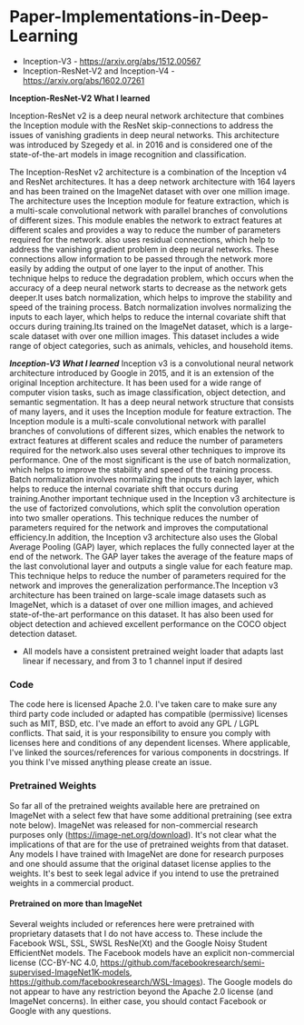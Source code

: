 # Paper-Implementations-in-Deep-Learning

* Inception-V3 - https://arxiv.org/abs/1512.00567
* Inception-ResNet-V2 and Inception-V4 - https://arxiv.org/abs/1602.07261

**Inception-ResNet-V2 What I learned**

Inception-ResNet v2 is a deep neural network architecture that combines the Inception module with the ResNet skip-connections to address the issues of vanishing gradients in deep neural networks. This architecture was introduced by Szegedy et al. in 2016 and is considered one of the state-of-the-art models in image recognition and classification.

The Inception-ResNet v2 architecture is a combination of the Inception v4 and ResNet architectures. It has a deep network architecture with 164 layers and has been trained on the ImageNet dataset with over one million image. The architecture uses the Inception module for feature extraction, which is a multi-scale convolutional network with parallel branches of convolutions of different sizes. This module enables the network to extract features at different scales and provides a way to reduce the number of parameters required for the network. also uses residual connections, which help to address the vanishing gradient problem in deep neural networks. These connections allow information to be passed through the network more easily by adding the output of one layer to the input of another. This technique helps to reduce the degradation problem, which occurs when the accuracy of a deep neural network starts to decrease as the network gets deeper.It uses batch normalization, which helps to improve the stability and speed of the training process. Batch normalization involves normalizing the inputs to each layer, which helps to reduce the internal covariate shift that occurs during training.Its trained on the ImageNet dataset, which is a large-scale dataset with over one million images. This dataset includes a wide range of object categories, such as animals, vehicles, and household items. 


***Inception-V3 What I learned***
Inception v3 is a convolutional neural network architecture introduced by Google in 2015, and it is an extension of the original Inception architecture. It has been used for a wide range of computer vision tasks, such as image classification, object detection, and semantic segmentation.
It has a deep neural network structure that consists of many layers, and it uses the Inception module for feature extraction. The Inception module is a multi-scale convolutional network with parallel branches of convolutions of different sizes, which enables the network to extract features at different scales and reduce the number of parameters required for the network.also uses several other techniques to improve its performance. One of the most significant is the use of batch normalization, which helps to improve the stability and speed of the training process. Batch normalization involves normalizing the inputs to each layer, which helps to reduce the internal covariate shift that occurs during training.Another important technique used in the Inception v3 architecture is the use of factorized convolutions, which split the convolution operation into two smaller operations. This technique reduces the number of parameters required for the network and improves the computational efficiency.In addition, the Inception v3 architecture also uses the Global Average Pooling (GAP) layer, which replaces the fully connected layer at the end of the network. The GAP layer takes the average of the feature maps of the last convolutional layer and outputs a single value for each feature map. This technique helps to reduce the number of parameters required for the network and improves the generalization performance.The Inception v3 architecture has been trained on large-scale image datasets such as ImageNet, which is a dataset of over one million images, and achieved state-of-the-art performance on this dataset. It has also been used for object detection and achieved excellent performance on the COCO object detection dataset.


* All models have a consistent pretrained weight loader that adapts last linear if necessary, and from 3 to 1 channel input if desired
### Code
The code here is licensed Apache 2.0. I've taken care to make sure any third party code included or adapted has compatible (permissive) licenses such as MIT, BSD, etc. I've made an effort to avoid any GPL / LGPL conflicts. That said, it is your responsibility to ensure you comply with licenses here and conditions of any dependent licenses. Where applicable, I've linked the sources/references for various components in docstrings. If you think I've missed anything please create an issue.

### Pretrained Weights
So far all of the pretrained weights available here are pretrained on ImageNet with a select few that have some additional pretraining (see extra note below). ImageNet was released for non-commercial research purposes only (https://image-net.org/download). It's not clear what the implications of that are for the use of pretrained weights from that dataset. Any models I have trained with ImageNet are done for research purposes and one should assume that the original dataset license applies to the weights. It's best to seek legal advice if you intend to use the pretrained weights in a commercial product.

#### Pretrained on more than ImageNet
Several weights included or references here were pretrained with proprietary datasets that I do not have access to. These include the Facebook WSL, SSL, SWSL ResNe(Xt) and the Google Noisy Student EfficientNet models. The Facebook models have an explicit non-commercial license (CC-BY-NC 4.0, https://github.com/facebookresearch/semi-supervised-ImageNet1K-models, https://github.com/facebookresearch/WSL-Images). The Google models do not appear to have any restriction beyond the Apache 2.0 license (and ImageNet concerns). In either case, you should contact Facebook or Google with any questions.

